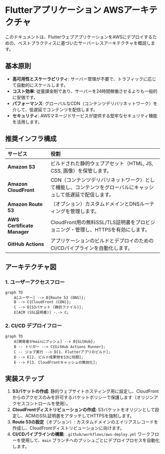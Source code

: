 # Flutterアプリケーション AWSアーキテクチャ

このドキュメントは、FlutterウェブアプリケーションをAWSにデプロイするための、ベストプラクティスに基づいたサーバーレスアーキテクチャを概説します。

## 基本原則

- **高可用性とスケーラビリティ**: サーバー管理が不要で、トラフィックに応じて自動的にスケールします。
- **コスト効率**: 従量課金制であり、サーバーを24時間稼働させるよりも一般的に安価です。
- **パフォーマンス**: グローバルなCDN（コンテンツデリバリネットワーク）を介して、低遅延でコンテンツを配信します。
- **セキュリティ**: AWSマネージドサービスが提供する堅牢なセキュリティ機能を活用します。

## 推奨インフラ構成

| サービス | 役割 |
| :--- | :--- |
| **Amazon S3** | ビルドされた静的ウェブアセット（HTML, JS, CSS, 画像）を保管します。 |
| **Amazon CloudFront** | CDN（コンテンツデリバリネットワーク）として機能し、コンテンツをグローバルにキャッシュして低遅延で配信します。 |
| **Amazon Route 53** | （オプション）カスタムドメインとDNSルーティングを管理します。 |
| **AWS Certificate Manager** | CloudFront用の無料SSL/TLS証明書をプロビジョニング・管理し、HTTPSを有効にします。 |
| **GitHub Actions** | アプリケーションのビルドとデプロイのためのCI/CDパイプラインを自動化します。 |

## アーキテクチャ図

### 1. ユーザーアクセスフロー

```mermaid
graph TD
    A[ユーザー] --> B{Route 53 (DNS)};
    B --> C{CloudFront (CDN)};
    C --> D[S3バケット (静的ファイル)];
    E[ACM (SSL証明書)] -.-> C;
```

### 2. CI/CD デプロイフロー

```mermaid
graph TD
    A[開発者がmainにプッシュ] --> B{GitHub};
    B -- トリガー --> C{GitHub Actions Runner};
    C -- ジョブ実行 --> D[1. Flutterアプリのビルド];
    D --> E[2. ビルド成果物をS3に同期];
    E --> F[3. CloudFrontキャッシュの無効化];
```

## 実装ステップ

1.  **S3バケットの作成**: 静的ウェブサイトホスティング用に設定し、CloudFrontからのアクセスのみを許可するバケットポリシーで保護します（オリジンアクセスコントロールを使用）。
2.  **CloudFrontディストリビューションの作成**: S3バケットをオリジンとして設定し、ACMのSSL証明書をアタッチしてHTTPSを強制します。
3.  **Route 53の設定**（オプション）: カスタムドメインのエイリアスレコードを作成し、CloudFrontディストリビューションに向けます。
4.  **CI/CDパイプラインの構築**: `.github/workflows/aws-deploy.yml` ワークフローを使用して、`main` ブランチへのプッシュごとにデプロイプロセスを自動化します。
